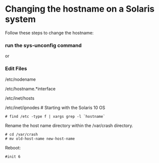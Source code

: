 # Changing the hostname on a Solaris system


Follow these steps to change the hostname:

### run the sys-unconfig command

or

### Edit Files

/etc/nodename

/etc/hostname.*interface

/etc/inet/hosts

/etc/inet/ipnodes   # Starting with the Solaris 10 OS

~~~~
# find /etc -type f | xargs grep -l `hostname`
~~~~

Rename the host name directory within the /var/crash directory.

~~~~
# cd /var/crash
# mv old-host-name new-host-name
~~~~

Reboot:

~~~~
#init 6
~~~~
